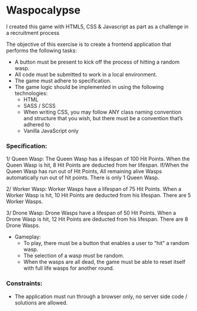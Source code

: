 # Waspocalypse
I created this game with HTML5, CSS &amp; Javascript as part as a challenge in a recruitment process

The objective of this exercise is to create a frontend application that performs the following tasks:

* A button must be present to kick off the process of hitting a random wasp.
* All code must be submitted to work in a local environment.
* The game must adhere to specification.
* The game logic should be implemented in using the following technologies:
  * HTML
  * SASS / SCSS
  *  When writing CSS, you may follow ANY class naming convention and structure that you wish, but there must be a convention that’s adhered to
  *  Vanilla JavaScript only

### Specification:

1/ Queen Wasp:
The Queen Wasp has a lifespan of 100 Hit Points. When the Queen Wasp is hit, 8 Hit Points are deducted from her lifespan. If/When the Queen Wasp has run out of Hit Points, All remaining alive Wasps automatically run out of hit points. There is only 1 Queen Wasp.

2/ Worker Wasp:
Worker Wasps have a lifespan of 75 Hit Points. When a Worker Wasp is hit, 10 Hit Points are deducted from his lifespan. There are 5 Worker Wasps.

3/ Drone Wasp:
Drone Wasps have a lifespan of 50 Hit Points. When a Drone Wasp is hit, 12 Hit Points are deducted from his lifespan. There are 8 Drone Wasps.

* Gameplay:
    * To play, there must be a button that enables a user to “hit” a random wasp.
    * The selection of a wasp must be random.
    * When the wasps are all dead, the game must be able to reset itself with full life wasps for another round.

### Constraints:
* The application must run through a browser only, no server side code / solutions are allowed.
